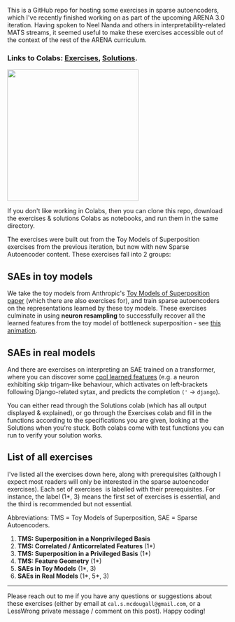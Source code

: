 This is a GitHub repo for hosting some exercises in sparse autoencoders, which I've recently finished working on as part of the upcoming ARENA 3.0 iteration. Having spoken to Neel Nanda and others in interpretability-related MATS streams, it seemed useful to make these exercises accessible out of the context of the rest of the ARENA curriculum.

### **Links to Colabs:** [**Exercises**](https://colab.research.google.com/drive/1rPy82rL3iZzy2_Rd3F82RwFhlVnnroIh?usp=sharing)**,** [**Solutions**](https://colab.research.google.com/drive/1fg1kCFsG0FCyaK4d5ejEsot4mOVhsIFH?usp=sharing)**.**

<img src="https://raw.githubusercontent.com/callummcdougall/computational-thread-art/master/example_images/misc/galaxies.jpeg" width="300">

If you don't like working in Colabs, then you can clone this repo, download the exercises & solutions Colabs as notebooks, and run them in the same directory.

The exercises were built out from the Toy Models of Superposition exercises from the previous iteration, but now with new Sparse Autoencoder content. These exercises fall into 2 groups:

## **SAEs in toy models**

We take the toy models from Anthropic's [Toy Models of Superposition paper](https://transformer-circuits.pub/2022/toy_model/index.html) (which there are also exercises for), and train sparse autoencoders on the representations learned by these toy models. These exercises culminate in using **neuron resampling** to successfully recover all the learned features from the toy model of bottleneck superposition - see [this animation](https://github.com/callummcdougall/sae-exercises-mats/blob/main/animation_2.gif).

## **SAEs in real models**

And there are exercises on interpreting an SAE trained on a transformer, where you can discover some [cool learned features](https://www.perfectlynormal.co.uk/blog-sae) (e.g. a neuron exhibiting skip trigam-like behaviour, which activates on left-brackets following Django-related sytax, and predicts the completion `('` -\> `django`).

You can either read through the Solutions colab (which has all output displayed & explained), or go through the Exercises colab and fill in the functions according to the specifications you are given, looking at the Solutions when you're stuck. Both colabs come with test functions you can run to verify your solution works.

## **List of all exercises**

I've listed all the exercises down here, along with prerequisites (although I expect most readers will only be interested in the sparse autoencoder exercises). Each set of exercises  is labelled with their prerequisites. For instance, the label (1*, 3) means the first set of exercises is essential, and the third is recommended but not essential.

Abbreviations: TMS = Toy Models of Superposition, SAE = Sparse Autoencoders.

1.  **TMS: Superposition in a Nonprivileged Basis**
2.  **TMS: Correlated / Anticorrelated Features** (1*)
3.  **TMS: Superposition in a Privileged Basis** (1*)
4.  **TMS: Feature Geometry** (1*)
5.  **SAEs in Toy Models** (1*, 3)
6.  **SAEs in Real Models** (1*, 5*, 3)

---

Please reach out to me if you have any questions or suggestions about these exercises (either by email at `cal.s.mcdougall@gmail.com`, or a LessWrong private message / comment on this post). Happy coding!
